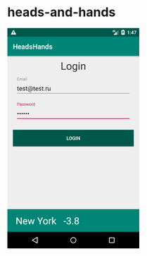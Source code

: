 # heads-and-hands

![alt text](https://github.com/victorkowalski/heads-and-hands/blob/master/Screenshot_1551178025.png)
